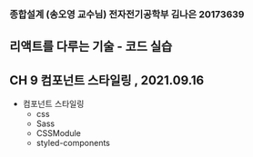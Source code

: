 ### 종합설계 (송오영 교수님) 전자전기공학부 김나은 20173639

## 리액트를 다루는 기술 - 코드 실습

## CH 9 컴포넌트 스타일링 , 2021.09.16

- 컴포넌트 스타일링
  - css
  - Sass
  - CSSModule
  - styled-components
